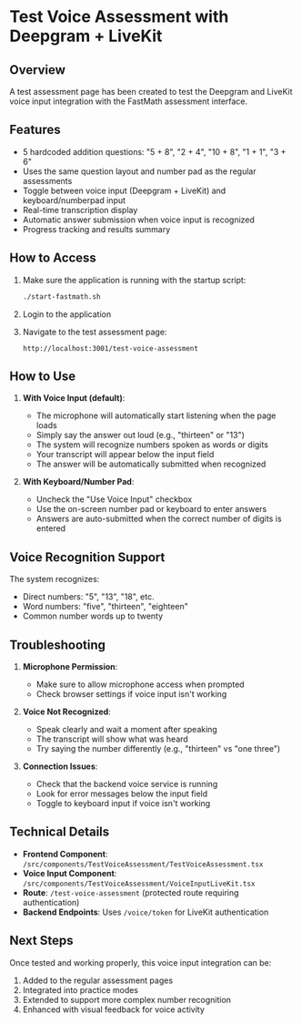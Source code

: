# Test Voice Assessment with Deepgram + LiveKit

## Overview

A test assessment page has been created to test the Deepgram and LiveKit voice input integration with the FastMath assessment interface.

## Features

- 5 hardcoded addition questions: "5 + 8", "2 + 4", "10 + 8", "1 + 1", "3 + 6"
- Uses the same question layout and number pad as the regular assessments
- Toggle between voice input (Deepgram + LiveKit) and keyboard/numberpad input
- Real-time transcription display
- Automatic answer submission when voice input is recognized
- Progress tracking and results summary

## How to Access

1. Make sure the application is running with the startup script:
   ```bash
   ./start-fastmath.sh
   ```

2. Login to the application

3. Navigate to the test assessment page:
   ```
   http://localhost:3001/test-voice-assessment
   ```

## How to Use

1. **With Voice Input (default)**:
   - The microphone will automatically start listening when the page loads
   - Simply say the answer out loud (e.g., "thirteen" or "13")
   - The system will recognize numbers spoken as words or digits
   - Your transcript will appear below the input field
   - The answer will be automatically submitted when recognized

2. **With Keyboard/Number Pad**:
   - Uncheck the "Use Voice Input" checkbox
   - Use the on-screen number pad or keyboard to enter answers
   - Answers are auto-submitted when the correct number of digits is entered

## Voice Recognition Support

The system recognizes:
- Direct numbers: "5", "13", "18", etc.
- Word numbers: "five", "thirteen", "eighteen"
- Common number words up to twenty

## Troubleshooting

1. **Microphone Permission**: 
   - Make sure to allow microphone access when prompted
   - Check browser settings if voice input isn't working

2. **Voice Not Recognized**:
   - Speak clearly and wait a moment after speaking
   - The transcript will show what was heard
   - Try saying the number differently (e.g., "thirteen" vs "one three")

3. **Connection Issues**:
   - Check that the backend voice service is running
   - Look for error messages below the input field
   - Toggle to keyboard input if voice isn't working

## Technical Details

- **Frontend Component**: `/src/components/TestVoiceAssessment/TestVoiceAssessment.tsx`
- **Voice Input Component**: `/src/components/TestVoiceAssessment/VoiceInputLiveKit.tsx`
- **Route**: `/test-voice-assessment` (protected route requiring authentication)
- **Backend Endpoints**: Uses `/voice/token` for LiveKit authentication

## Next Steps

Once tested and working properly, this voice input integration can be:
1. Added to the regular assessment pages
2. Integrated into practice modes
3. Extended to support more complex number recognition
4. Enhanced with visual feedback for voice activity